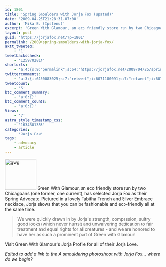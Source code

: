 ```yaml
---
id: 1801
title: 'Spring Smoulders with Jorja Fox (upated)'
date: '2009-04-25T21:28:31-07:00'
author: 'Mika E. (Ipstenu)'
excerpt: 'Green With Glamour, an eco friendly store run by two Chicagoans (one former, one current), has selected Jorja Fox as their Spring Advocate. '
layout: post
guid: 'https://jorjafox.net/?p=1801'
permalink: /2009/spring-smoulders-with-jorja-fox/
aktt_tweeted:
    - '1'
tweetbackscheck:
    - '1259702814'
shorturls:
    - 'a:4:{s:9:"permalink";s:64:"https://jorjafox.net/2009/04/25/spring-smoulders-with-jorja-fox/";s:7:"tinyurl";s:25:"http://tinyurl.com/kmzf4z";s:4:"isgd";s:18:"http://is.gd/53oP6";s:5:"bitly";s:19:"http://bit.ly/GQ0nJ";}'
twittercomments:
    - 'a:3:{i:6160083025;s:7:"retweet";i:6071180091;s:7:"retweet";i:6071064382;s:7:"retweet";}'
tweetcount:
    - '5'
btc_comment_summary:
    - 'a:0:{}'
btc_comment_counts:
    - 'a:0:{}'
Views:
    - '7'
astra_style_timestamp_css:
    - '1634381353'
categories:
    - 'Jorja Fox'
tags:
    - advocacy
    - article
---
```


<img src="//static.jorjafox.net/wordpress/2009/04/gwg-100x100.jpg" alt="gwg" title="gwg" width="100" height="100" class="alignleft size-thumbnail wp-image-1802" /> Green With Glamour, an eco friendly store run by two Chicagoans (one former, one current), has selected Jorja Fox as their Spring Advocate. Pictured in a lovely Tabitha Trench and Silver Embrace necklace, Jorja shows that you can be fashionable and eco-friendly all at the same time.

<blockquote>We were quickly drawn in by Jorja's strength, compassion, sultry good looks (which never hurts!) and unwaivering dedication to fair treatment and equal rights for all creatures - and we are honored to have her as such a prominent part of Green with Glamour!</blockquote>

Visit Green With Glamour's Jorja Profile for all of their Jorja Love.

<em>Edited to add a link to the A smouldering photoshoot with Jorja Fox… where do we begin?</em>